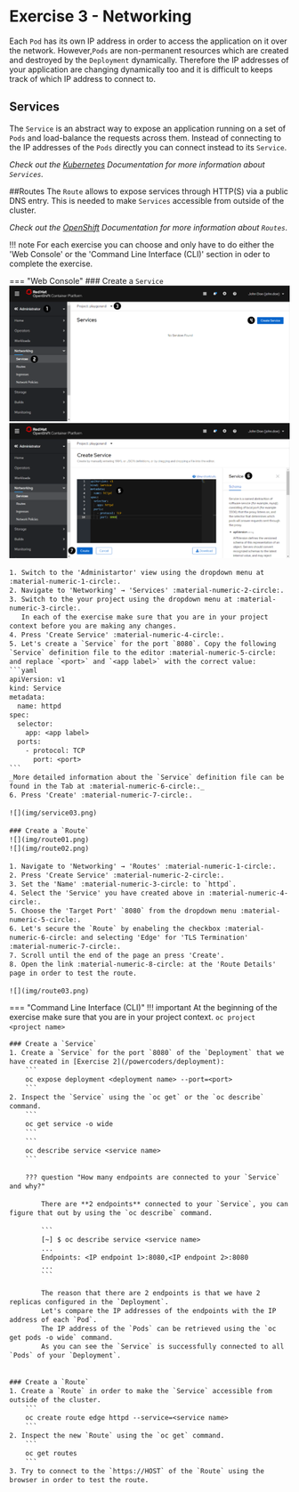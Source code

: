 # Exercise 3 - Networking
Each `Pod` has its own IP address in order to access the application on it over the network.
However,`Pods` are non-permanent resources which are created and destroyed by the `Deployment` dynamically.
Therefore the IP addresses of your application are changing dynamically too and it is difficult to keeps track of which IP address to connect to.

## Services
The `Service` is an abstract way to expose an application running on a set of `Pods` and load-balance the requests across them.
Instead of connecting to the IP addresses of the `Pods` directly you can connect instead to its `Service`.

_Check out the [Kubernetes](https://kubernetes.io/docs/concepts/services-networking/service/) Documentation for more information about `Services`._

##Routes
The `Route` allows to expose services through HTTP(S) via a public DNS entry. This is needed to make `Services` accessible from outside of the cluster.
 
_Check out the [OpenShift](https://docs.openshift.com/container-platform/4.5/rest_api/network_apis/route-route-openshift-io-v1.html) Documentation for more information about `Routes`._

!!! note
    For each exercise you can choose and only have to do either the 'Web Console' or the 'Command Line 
    Interface (CLI)' section in oder to complete the exercise.

=== "Web Console"
    ### Create a `Service`
    ![](img/service01.png)
    ![](img/service02.png)

    1. Switch to the 'Administartor' view using the dropdown menu at :material-numeric-1-circle:.
    2. Navigate to 'Networking' → 'Services' :material-numeric-2-circle:.
    3. Switch to the your project using the dropdown menu at :material-numeric-3-circle:.
       In each of the exercise make sure that you are in your project context before you are making any changes.
    4. Press 'Create Service' :material-numeric-4-circle:.
    5. Let's create a `Service` for the port `8080`. Copy the following `Service` definition file to the editor :material-numeric-5-circle: and replace `<port>` and `<app label>` with the correct value:
    ```yaml
    apiVersion: v1
    kind: Service
    metadata:
      name: httpd
    spec:
      selector:
        app: <app label>
      ports:
        - protocol: TCP
          port: <port>
    ```
    _More detailed information about the `Service` definition file can be found in the Tab at :material-numeric-6-circle:._
    6. Press 'Create' :material-numeric-7-circle:.

    ![](img/service03.png)

    ### Create a `Route`
    ![](img/route01.png)
    ![](img/route02.png)

    1. Navigate to 'Networking' → 'Routes' :material-numeric-1-circle:.
    2. Press 'Create Service' :material-numeric-2-circle:.
    3. Set the 'Name' :material-numeric-3-circle: to `httpd`.
    4. Select the 'Service' you have created above in :material-numeric-4-circle:.
    5. Choose the 'Target Port' `8080` from the dropdown menu :material-numeric-5-circle:.
    6. Let's secure the `Route` by enabeling the checkbox :material-numeric-6-circle: and selecting 'Edge' for 'TLS Termination' :material-numeric-7-circle:.
    7. Scroll until the end of the page an press 'Create'.
    8. Open the link :material-numeric-8-circle: at the 'Route Details' page in order to test the route.

    ![](img/route03.png)


=== "Command Line Interface (CLI)"
    !!! important
        At the beginning of the exercise make sure that you are in your project context. 
        ```
        oc project <project name> 
        ```

    ### Create a `Service`
    1. Create a `Service` for the port `8080` of the `Deployment` that we have created in [Exercise 2](/powercoders/deployment):
        ```
        oc expose deployment <deployment name> --port=<port>
        ```
    2. Inspect the `Service` using the `oc get` or the `oc describe` command.
        ```
        oc get service -o wide
        ```
        ```
        oc describe service <service name>
        ```

        ??? question "How many endpoints are connected to your `Service` and why?"

            There are **2 endpoints** connected to your `Service`, you can figure that out by using the `oc describe` command.
            
            ```
            [~] $ oc describe service <service name>
            ...
            Endpoints: <IP endpoint 1>:8080,<IP endpoint 2>:8080
            ...
            ```

            The reason that there are 2 endpoints is that we have 2 replicas configured in the `Deployment`.
            Let's compare the IP addresses of the endpoints with the IP address of each `Pod`. 
            The IP address of the `Pods` can be retrieved using the `oc get pods -o wide` command.
            As you can see the `Service` is successfully connected to all `Pods` of your `Deployment`.
            

    ### Create a `Route`
    1. Create a `Route` in order to make the `Service` accessible from outside of the cluster.
        ```
        oc create route edge httpd --service=<service name>
        ```
    2. Inspect the new `Route` using the `oc get` command.
        ```
        oc get routes
        ```
    3. Try to connect to the `https://HOST` of the `Route` using the browser in order to test the route.
